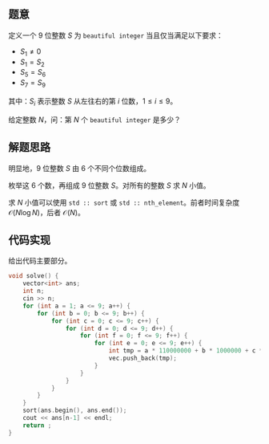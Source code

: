 ## 题意

定义一个 9 位整数 $S$ 为 `beautiful integer` 当且仅当满足以下要求：

- $S_1 \ne 0$
-  $S_1 = S_2$
- $S_5 = S_6$
- $S_7 = S_9$

其中：$S_i$ 表示整数 $S$ 从左往右的第 $i$ 位数，$1 \le i \le 9$。

给定整数 $N$，问：第 $N$ 个 `beautiful integer` 是多少？

## 解题思路

明显地，9 位整数 $S$ 由 6 个不同个位数组成。

枚举这 6 个数，再组成 9 位整数 $S$。对所有的整数 $S$ 求 $N$ 小值。

求 $N$ 小值可以使用 `std :: sort` 或 `std :: nth_element`。前者时间复杂度 $\mathcal{O}(N\operatorname{log} N)$，后者 $\mathcal{O}(N)$。

## 代码实现

给出代码主要部分。

```cpp
void solve() {
    vector<int> ans;
    int n;
    cin >> n;
    for (int a = 1; a <= 9; a++) {
        for (int b = 0; b <= 9; b++) {
            for (int c = 0; c <= 9; c++) {
                for (int d = 0; d <= 9; d++) {
                    for (int f = 0; f <= 9; f++) {
                        for (int e = 0; e <= 9; e++) {
                            int tmp = a * 110000000 + b * 1000000 + c * 100000 + d * 11000 + e * 101 + f * 10;
                            vec.push_back(tmp);
                        }
                    }
                }
            }
        }
    }
    sort(ans.begin(), ans.end());
    cout << ans[n-1] << endl;
    return ;
}
```

